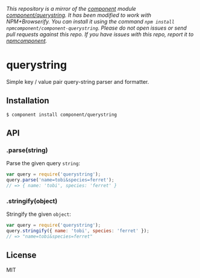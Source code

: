 *This repository is a mirror of the [component](http://component.io) module [component/querystring](http://github.com/component/querystring). It has been modified to work with NPM+Browserify. You can install it using the command `npm install npmcomponent/component-querystring`. Please do not open issues or send pull requests against this repo. If you have issues with this repo, report it to [npmcomponent](https://github.com/airportyh/npmcomponent).*

# querystring

  Simple key / value pair query-string parser and formatter.

## Installation

```
$ component install component/querystring
```

## API

### .parse(string)

  Parse the given query `string`:

```js
var query = require('querystring');
query.parse('name=tobi&species=ferret');
// => { name: 'tobi', species: 'ferret' }
```

### .stringify(object)

  Stringify the given `object`:

```js
var query = require('querystring');
query.stringify({ name: 'tobi', species: 'ferret' });
// => "name=tobi&species=ferret"
```

## License

  MIT
